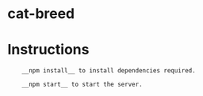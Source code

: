 # cat-breed

# Instructions

        __npm install__ to install dependencies required.

        __npm start__ to start the server.